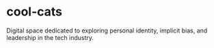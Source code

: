 # cool-cats
Digital space dedicated to exploring personal identity, implicit bias, and leadership in the tech industry.
